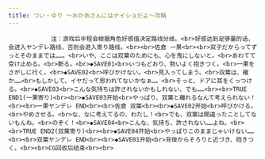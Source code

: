 ```yaml
---
title: つい・ゆり ～おかあさんにはナイショだよ～攻略
---
```


                注：游戏后半程会根据角色好感值决定路线分歧。<br>好感达到足够量的话，会进入ヤンデレ路线，否则会进入寄り路线。<br><br>佐倉 一果<br><br>双子だからってずっとそのままでは……。<br>いや、ここは双葉のためにも、心を鬼にしないと。<br>あわてて受け止める。<br>断る。<br>◆SAVE01<br>いつもどおり、勢いよく抱きつく。<br>一果をさがしに行く。<br>◆SAVE02<br>呼びかけない。<br>見入ってしまう。<br>双葉は、確か……<br>もしかして、イヤだって思われてないかなぁ…。<br>そっと、ドアに耳をくっつける。<br>◆SAVE03<br>こんな気持ちは許されないかもしれない、でも……<br><br>TRUE END1(一果寄り)<br><br>◆SAVE03开始<br>やっぱり、双葉と離れるなんて考えられない！<br><br>一果ヤンデレ END<br><br>佐倉 双葉<br><br>◆SAVE02开始<br>呼びかける。<br>やめさせる。<br>な、なに考えてるの、わたし！<br>でも、双葉は間違ったことしてないもんね。<br>のぞく！<br>◆SAVE04<br>こんな、気持ち、許されない……よね。<br><br>TRUE END2(双葉寄り)<br><br>◆SAVE04开始<br>やっぱりこのままじゃいけない……<br><br>双葉ヤンデレ END<br><br>◆SAVE01开始<br>背後からそろりと近づき、抱きつく。<br><br>CG回收后结束<br><br>
              
